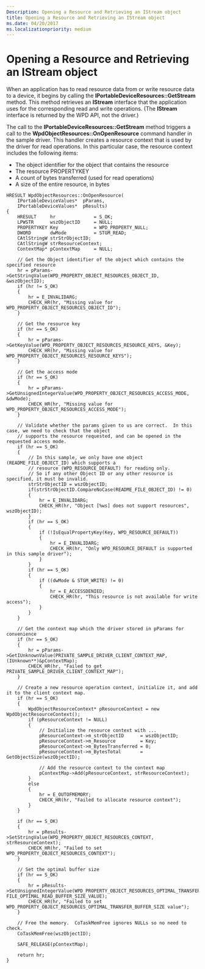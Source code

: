 ```yaml
---
Description: Opening a Resource and Retrieving an IStream object
title: Opening a Resource and Retrieving an IStream object
ms.date: 04/20/2017
ms.localizationpriority: medium
---
```


# Opening a Resource and Retrieving an IStream object


When an application has to read resource data from or write resource data to a device, it begins by calling the **IPortableDeviceResources::GetStream** method. This method retrieves an **IStream** interface that the application uses for the corresponding read and write operations. (The **IStream** interface is returned by the WPD API, not the driver.)

The call to the **IPortableDeviceResources::GetStream** method triggers a call to the **WpdObjectResources::OnOpenResource** command handler in the sample driver. This handler creates a resource context that is used by the driver for read operations. In this particular case, the resource context includes the following items:

-   The object identifier for the object that contains the resource
-   The resource PROPERTYKEY
-   A count of bytes transferred (used for read operations)
-   A size of the entire resource, in bytes

```ManagedCPlusPlus
HRESULT WpdObjectResources::OnOpenResource(
    IPortableDeviceValues*  pParams,
    IPortableDeviceValues*  pResults)
{
    HRESULT     hr              = S_OK;
    LPWSTR      wszObjectID     = NULL;
    PROPERTYKEY Key             = WPD_PROPERTY_NULL;
    DWORD       dwMode          = STGM_READ;
    CAtlStringW strStrObjectID;
    CAtlStringW strResourceContext;
    ContextMap* pContextMap     = NULL;

    // Get the Object identifier of the object which contains the specified resource
    hr = pParams->GetStringValue(WPD_PROPERTY_OBJECT_RESOURCES_OBJECT_ID, &wszObjectID);
    if (hr != S_OK)
    {
        hr = E_INVALIDARG;
        CHECK_HR(hr, "Missing value for WPD_PROPERTY_OBJECT_RESOURCES_OBJECT_ID");
    }

    // Get the resource key
    if (hr == S_OK)
    {
        hr = pParams->GetKeyValue(WPD_PROPERTY_OBJECT_RESOURCES_RESOURCE_KEYS, &Key);
        CHECK_HR(hr, "Missing value for WPD_PROPERTY_OBJECT_RESOURCES_RESOURCE_KEYS");
    }

    // Get the access mode
    if (hr == S_OK)
    {
        hr = pParams->GetUnsignedIntegerValue(WPD_PROPERTY_OBJECT_RESOURCES_ACCESS_MODE, &dwMode);
        CHECK_HR(hr, "Missing value for WPD_PROPERTY_OBJECT_RESOURCES_ACCESS_MODE");
    }

    // Validate whether the params given to us are correct.  In this case, we need to check that the object
    // supports the resource requested, and can be opened in the requested access mode.
    if (hr == S_OK)
    {
        // In this sample, we only have one object (README_FILE_OBJECT_ID) which supports a
        // resource (WPD_RESOURCE_DEFAULT) for reading only.
        // So if any other Object ID or any other resource is specified, it must be invalid.
        strStrObjectID = wszObjectID;
        if(strStrObjectID.CompareNoCase(README_FILE_OBJECT_ID) != 0)
        {
            hr = E_INVALIDARG;
            CHECK_HR(hr, "Object [%ws] does not support resources", wszObjectID);
        }
        if (hr == S_OK)
        {
            if (!IsEqualPropertyKey(Key, WPD_RESOURCE_DEFAULT))
            {
                hr = E_INVALIDARG;
                CHECK_HR(hr, "Only WPD_RESOURCE_DEFAULT is supported in this sample driver");
            }
        }
        if (hr == S_OK)
        {
            if ((dwMode & STGM_WRITE) != 0)
            {
                hr = E_ACCESSDENIED;
                CHECK_HR(hr, "This resource is not available for write access");
            }
        }
    }

    // Get the context map which the driver stored in pParams for convenience
    if (hr == S_OK)
    {
        hr = pParams->GetIUnknownValue(PRIVATE_SAMPLE_DRIVER_CLIENT_CONTEXT_MAP, (IUnknown**)&pContextMap);
        CHECK_HR(hr, "Failed to get PRIVATE_SAMPLE_DRIVER_CLIENT_CONTEXT_MAP");
    }

    // Create a new resource operation context, initialize it, and add it to the client context map.
    if (hr == S_OK)
    {
        WpdObjectResourceContext* pResourceContext = new WpdObjectResourceContext();
        if (pResourceContext != NULL)
        {
            // Initialize the resource context with ...
            pResourceContext->m_strObjectID      = wszObjectID;
            pResourceContext->m_Resource         = Key;
            pResourceContext->m_BytesTransferred = 0;
            pResourceContext->m_BytesTotal       = GetObjectSize(wszObjectID);

            // Add the resource context to the context map
            pContextMap->Add(pResourceContext, strResourceContext);
        }
        else
        {
            hr = E_OUTOFMEMORY;
            CHECK_HR(hr, "Failed to allocate resource context");
        }
    }

    if (hr == S_OK)
    {
        hr = pResults->SetStringValue(WPD_PROPERTY_OBJECT_RESOURCES_CONTEXT, strResourceContext);
        CHECK_HR(hr, "Failed to set WPD_PROPERTY_OBJECT_RESOURCES_CONTEXT");
    }

    // Set the optimal buffer size
    if (hr == S_OK)
    {
        hr = pResults->SetUnsignedIntegerValue(WPD_PROPERTY_OBJECT_RESOURCES_OPTIMAL_TRANSFER_BUFFER_SIZE, FILE_OPTIMAL_READ_BUFFER_SIZE_VALUE);
        CHECK_HR(hr, "Failed to set WPD_PROPERTY_OBJECT_RESOURCES_OPTIMAL_TRANSFER_BUFFER_SIZE value");
    }

    // Free the memory.  CoTaskMemFree ignores NULLs so no need to check.
    CoTaskMemFree(wszObjectID);

    SAFE_RELEASE(pContextMap);

    return hr;
}
```

 

 




